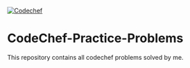 [![Codechef](https://cdn.codechef.com/images/cc-logo-sd.svg)](https://www.codechef.com/users/max_42)
# CodeChef-Practice-Problems

This repository contains all codechef problems solved by me. 
